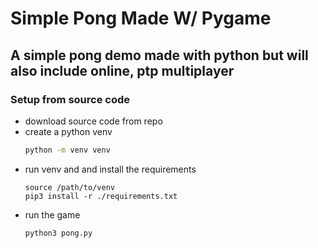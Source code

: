 # Simple Pong Made W/ Pygame

## A simple pong demo made with python but will also include online, ptp multiplayer

### Setup from source code

- download source code from repo
- create a python venv
    ```bash
    python -m venv venv 
    ```
- run venv and and install the requirements
    ```base
    source /path/to/venv
    pip3 install -r ./requirements.txt
    ```
- run the game
    ```bash
    python3 pong.py
    ```
